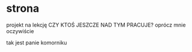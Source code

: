 # strona
projekt na lekcję
CZY KTOŚ JESZCZE NAD TYM PRACUJE?
oprócz mnie oczywiście
 
tak jest panie komorniku

